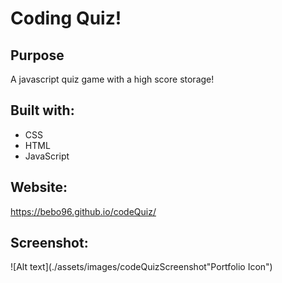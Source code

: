 # Coding Quiz! 

## Purpose
A javascript quiz game with a high score storage! 

## Built with: 
* CSS
* HTML
* JavaScript

## Website:
https://bebo96.github.io/codeQuiz/

## Screenshot:
![Alt text](./assets/images/codeQuizScreenshot"Portfolio Icon")